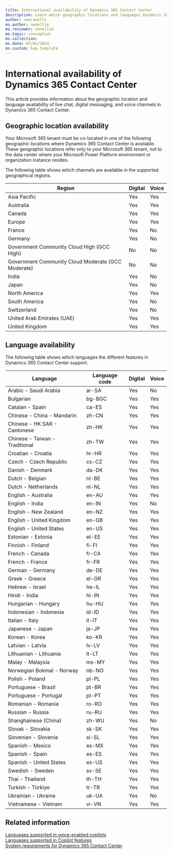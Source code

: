 ```yaml
---
title: International availability of Dynamics 365 Contact Center
description: Learn which geographic locations and languages Dynamics 365 Contact Center supports.
author: neeranelli
ms.author: nenellim
ms.reviewer: nenellim
ms.topic: conceptual 
ms.collection:
ms.date: 07/01/2024
ms.custom: bap-template
---
```


# International availability of Dynamics 365 Contact Center

This article provides information about the geographic location and language availability of live chat, digital messaging, and voice channels in Dynamics 365 Contact Center.

## Geographic location availability

Your Microsoft 365 tenant must be co-located in one of the following geographic locations where Dynamics 365 Contact Center is available. These geographic locations refer only to your Microsoft 365 tenant, not to the data center where your Microsoft Power Platform environment or organization instance resides.

The following table shows which channels are available in the supported geographical regions.

| Region | Digital | Voice |
|---|---|---|
| Asia Pacific | Yes | Yes |
| Australia | Yes | Yes |
| Canada | Yes | Yes |
| Europe | Yes | Yes |
| France | Yes | No |
| Germany |	Yes | No |
| Government Community Cloud High (GCC High) | No | No |
| Government Community Cloud Moderate (GCC Moderate) | No | No |
| India | Yes | No |
| Japan | Yes | No |
| North America | Yes | Yes |
| South America | Yes | No |
| Switzerland |	Yes | No |
| United Arab Emirates (UAE) | Yes | Yes |
| United Kingdom | Yes | Yes |

## Language availability

The following table shows which languages the different features in Dynamics 365 Contact Center support.

| Language | Language code | Digital | Voice |
|---|---|---|---|
| Arabic - Saudi Arabia | ar-SA | Yes | No |
| Bulgarian | bg-BGC | Yes | Yes |
| Catalan - Spain | ca-ES | Yes | Yes |
| Chinese - China - Mandarin | zh-CN | Yes | Yes |
| Chinese - HK SAR - Cantonese | zh-HK | Yes | Yes |
| Chinese - Taiwan - Traditional | zh-TW | Yes | Yes 
| Croatian - Croatia | hr-HR | Yes | Yes |
| Czech - Czech Republic | cs-CZ | Yes | Yes |
| Danish - Denmark | da-DK | Yes | Yes |
| Dutch - Belgian | nl-BE | Yes | Yes|
| Dutch - Netherlands | nl-NL | Yes | Yes |
| English - Australia | en-AU | Yes | Yes |
| English - India | en-IN | Yes | No |
| English - New Zealand | en-NZ | Yes | Yes|
| English - United Kingdom | en-GB | Yes | Yes |
| English - United States | en-US | Yes | Yes |
| Estonian - Estonia | et-EE | Yes | Yes |
| Finnish - Finland | fi-FI | Yes | Yes |
| French - Canada | fr-CA | Yes | Yes |
| French - France | fr-FR | Yes | Yes |
| German - Germany | de-DE | Yes | Yes 
| Greek - Greece | el-GR | Yes | Yes |
| Hebrew - Israel | he-IL | Yes | Yes |
| Hindi - India | hi-IN | Yes | Yes |
| Hungarian - Hungary | hu-HU | Yes | Yes |
| Indonesian - Indonesia | id-ID | Yes | Yes |
| Italian - Italy | it-IT | Yes | Yes |
| Japanese - Japan | ja-JP | Yes | Yes |
| Korean - Korea | ko-KR | Yes | Yes |
| Latvian - Latvia | lv-LV | Yes | Yes |
| Lithuanian - Lithuania | lt-LT | Yes | Yes |
| Malay - Malaysia | ms-MY | Yes | Yes |
| Norwegian Bokmal - Norway | nb-NO | Yes | Yes |
| Polish - Poland | pl-PL | Yes | Yes |
| Portuguese - Brazil | pt-BR | Yes | Yes |
| Portuguese - Portugal | pt-PT | Yes | Yes|
| Romanian - Romania | ro-RO | Yes | Yes |
| Russian - Russia | ru-RU | Yes | Yes |
| Shanghainese (China) | zh-WU | Yes | No |
| Slovak - Slovakia | sk-SK | Yes | Yes |
| Slovenian - Slovenia | sl-SL | Yes | Yes |
| Spanish - Mexico | es-MX | Yes | Yes|
| Spanish - Spain | es-ES | Yes | Yes |
| Spanish - United States | es-US | Yes | Yes|
| Swedish - Sweden | sv-SE | Yes | Yes |
| Thai - Thailand | th-TH | Yes | Yes |
| Turkish - Türkiye | tr-TR | Yes | Yes |
| Ukrainian - Ukraine | uk-UA | Yes | No |
| Vietnamese - Vietnam | vi-VN | Yes | Yes |

## Related information

[Languages supported in voice-enabled copilots](/microsoft-copilot-studio/voice-supported-languages)  
[Languages supported in Copilot features](/dynamics365/customer-service/administer/cs-region-availability-service-limits#language-support-for-ai-based-analytics-and-insights-in-customer-service)  
[System requirements for Dynamics 365 Contact Center](system-requirements-contact-center.md)  
